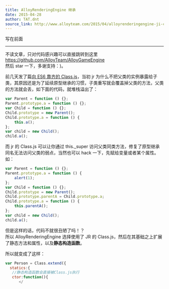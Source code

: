 ```yaml
---
title: AlloyRenderingEngine 继承
date: 2015-04-28
author: TAT.dnt
source_link: http://www.alloyteam.com/2015/04/alloyrenderingengine-ji-cheng/
---
```


<!-- {% raw %} - for jekyll -->

写在前面  

* * *

不读文章，只对代码感兴趣可以直接跳转到这里 <https://github.com/AlloyTeam/AlloyGameEngine>  
然后 star 一下，多谢支持：)。

前几天发了篇[向 ES6 靠齐的 Class.js](http://www.alloyteam.com/2015/04/xiang-es6-kao-qi-di-class-js/)，当初 jr 为什么不把父类的实例暴露给子类，其原因还是为了延续原型继承的习惯，子类重写就会覆盖掉父类的方法，父类的方法就会丢，如下面的代码，就堆栈溢出了：

```javascript
var Parent = function () {};
Parent.prototype.a = function () {};
var Child = function () {};
Child.prototype = new Parent();
Child.prototype.a = function () {
    this.a();
};
var child = new Child();
child.a();
```

而 jr 的 Class.js 可以让你通过 this.\_super 访问父类同类方法，修复了原型继承同名无法访问父类的弱点，当然也可以 hack 一下，先赋给变量或者某个属性。如：

```javascript
var Parent = function () {};
Parent.prototype.a = function () {
    alert(1);
};
var Child = function () {};
Child.prototype = new Parent();
Child.prototype.parentA = Child.prototype.a;
Child.prototype.a = function () {
    this.parentA();
};
var child = new Child();
child.a();
```

但是这样的话，代码不就很丑陋了吗！？  
所以 AlloyRenderingEngine 选择使用了 JR 的 Class.js，然后在其基础之上扩展了静态方法和属性，以及**静态构造函数**。

所以就变成了这样：

```javascript
var Person = Class.extend({
  statics:{
   //静态构造函数会直接被Class.js执行
   ctor:function(){
      </
```


<!-- {% endraw %} - for jekyll -->